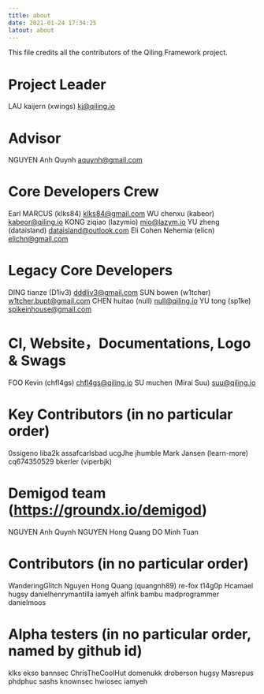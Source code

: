 ```yaml
---
title: about
date: 2021-01-24 17:34:25
latout: about
---
```


This file credits all the contributors of the Qiling Framework project.


Project Leader
==============
LAU kaijern (xwings) <kj@qiling.io>


Advisor
=======
NGUYEN Anh Quynh <aquynh@gmail.com>


Core Developers Crew
====================
Earl MARCUS (klks84) klks84@gmail.com
WU chenxu (kabeor) <kabeor@qiling.io>
KONG ziqiao (lazymio) <mio@lazym.io>
YU zheng (dataisland) <dataisland@outlook.com>
Eli Cohen Nehemia (elicn) <elichn@gmail.com>


Legacy Core Developers
======================
DING tianze (D1iv3) <dddliv3@gmail.com>
SUN bowen (w1tcher) <w1tcher.bupt@gmail.com>
CHEN huitao (null) <null@qiling.io>
YU tong (sp1ke) <spikeinhouse@gmail.com>


CI, Website，Documentations, Logo & Swags
=========================================
FOO Kevin (chfl4gs) <chfl4gs@qiling.io>
SU muchen (Mirai Suu) <suu@qiling.io>


Key Contributors (in no particular order)
=========================================
0ssigeno
liba2k
assafcarlsbad
ucgJhe
jhumble
Mark Jansen (learn-more)
cq674350529
bkerler (viperbjk)


Demigod team (https://groundx.io/demigod)
=========================================
NGUYEN Anh Quynh
NGUYEN Hong Quang
DO Minh Tuan


Contributors (in no particular order)
=====================================
WanderingGlitch
Nguyen Hong Quang (quangnh89)
re-fox
t14g0p
Hcamael
hugsy
danielhenrymantilla
iamyeh
alfink
bambu
madprogrammer
danielmoos


Alpha testers (in no particular order, named by github id)
==========================================================
klks
ekso
bannsec
ChrisTheCoolHut
domenukk
droberson
hugsy
Masrepus
phdphuc
sashs
knownsec
hwiosec
iamyeh
